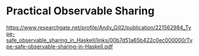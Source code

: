 # Practical Observable Sharing

https://www.researchgate.net/profile/Andy_Gill2/publication/221562984_Type-safe_observable_sharing_in_Haskell/links/00b7d51a65b422c0ec000000/Type-safe-observable-sharing-in-Haskell.pdf